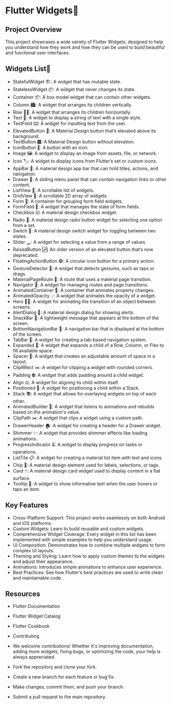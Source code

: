 # Flutter Widgets🧩

## Project Overview

This project showcases a wide variety of Flutter Widgets, designed to help you understand how they work and how they can be used to build beautiful and functional user interfaces.

## Widgets List🧩 

- StatefulWidget 🏗️: A widget that has mutable state.
- StatelessWidget 📦: A widget that never changes its state.
- Container 📦: A box model widget that can contain other widgets.
- Column 🏙️: A widget that arranges its children vertically.
- Row 🏃‍♂️: A widget that arranges its children horizontally.
- Text 📝: A widget to display a string of text with a single style.
- TextField ⌨️: A widget for inputting text from the user.
- ElevatedButton 🔘: A Material Design button that’s elevated above its background.
- TextButton 🅾️: A Material Design button without elevation.
- IconButton 🎨: A button with an icon.
- Image 🖼️: A widget to display an image from assets, file, or network.
- Icon 🏷️: A widget to display icons from Flutter’s set or custom icons.
- AppBar 🎩: A material design app bar that can hold titles, actions, and navigation.
- Drawer 🧳: A sliding menu panel that can contain navigation links or other content.
- ListView 📜: A scrollable list of widgets.
- GridView 🔲: A scrollable 2D array of widgets.
- Form 📄: A container for grouping form field widgets.
- FormField 📝: A widget that manages the state of form fields.
- Checkbox ☑️: A material design checkbox widget.
- Radio 🔘: A material design radio button widget for selecting one option from a set.
- Switch 🔄: A material design switch widget for toggling between two states.
- Slider 🛷: A widget for selecting a value from a range of values.
- RaisedButton 🆙: An older version of an elevated button that’s now deprecated.
- FloatingActionButton 🟢: A circular icon button for a primary action.
- GestureDetector 🤳: A widget that detects gestures, such as taps or drags.
- MaterialPageRoute 📑: A route that uses a material page transition.
- Navigator 🧭: A widget for managing routes and page transitions.
- AnimatedContainer 🎠: A container that animates property changes.
- AnimatedOpacity 💡: A widget that animates the opacity of a widget.
- Hero 🦸‍♀️: A widget for animating the transition of an object between screens.
- AlertDialog 💬: A material design dialog for showing alerts.
- SnackBar 🍫: A lightweight message that appears at the bottom of the screen.
- BottomNavigationBar 🔽: A navigation bar that is displayed at the bottom of the screen.
- TabBar 🔲: A widget for creating a tab-based navigation system.
- Expanded 🧱: A widget that expands a child of a Row, Column, or Flex to fill available space.
- Spacer 🚀: A widget that creates an adjustable amount of space in a layout.
- ClipRRect ✂️: A widget for clipping a widget with rounded corners.
- Padding ⛔: A widget that adds padding around a child widget.
- Align ⚖️: A widget for aligning its child within itself.
- Positioned 📍: A widget for positioning a child within a Stack.
- Stack 📚: A widget that allows for overlaying widgets on top of each other.
- AnimatedBuilder 🎨: A widget that listens to animations and rebuilds based on the animation's value.
- ClipPath ✂️: A widget that clips a widget using a custom path.
- DrawerHeader 🏠: A widget for creating a header for a Drawer widget.
- Shimmer ✨: A widget that provides shimmer effects like loading animations.
- ProgressIndicator ⏳: A widget to display progress on tasks or operations.
- ListTile 📋: A widget for creating a material list item with text and icons.
- Chip 💬: A material design element used for labels, selections, or tags.
- Card 🃏: A material design card widget used to display content in a flat surface.
- Tooltip 🧐: A widget to show informative text when the user hovers or taps an item.

## Key Features

- Cross-Platform Support: This project works seamlessly on both Android and iOS platforms.
- Custom Widgets: Learn to build reusable and custom widgets.
- Comprehensive Widget Coverage: Every widget in this list has been implemented with simple examples to help you understand usage.
- UI Composition: Demonstrates how to combine multiple widgets to form complex UI layouts.
- Theming and Styling: Learn how to apply custom themes to the widgets and adjust their appearance.
- Animations: Introduces simple animations to enhance user experience.
- Best Practices: See how Flutter’s best practices are used to write clean and maintainable code.

## Resources

- Flutter Documentation
- Flutter Widget Catalog
- Flutter Cookbook
- Contributing

- We welcome contributions! Whether it's improving documentation, adding more widgets, fixing bugs, or optimizing the code, your help is always appreciated.

- Fork the repository and clone your fork.
- Create a new branch for each feature or bug fix.
- Make changes, commit them, and push your branch.
- Submit a pull request to the main repository.
